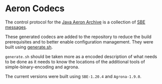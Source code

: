 Aeron Codecs
===

The control protocol for the [Java Aeron
Archive](github.com/real-logic/aeron/aeron-archive) is a collection of
[SBE](github.com/real-logic/simple-binary-encoding)
[messages](github.com/real-logic/aeron/blob/master/aeron-archive/src/main/resources/archive/aeron-archive-codecs.xml).

These generated codecs are added to the repository to reduce the build
prerequisites and to better enable configuration management. They were
built using [generate.sh](./generate.sh).

`generate.sh` should be taken more as a encoded description of what
needs to be done as it needs to know the locations of the additional
tools of simple-binary-encoding and agrona.

The current versions were built using `SBE-1.20.4` and `Agrona-1.9.0`.
